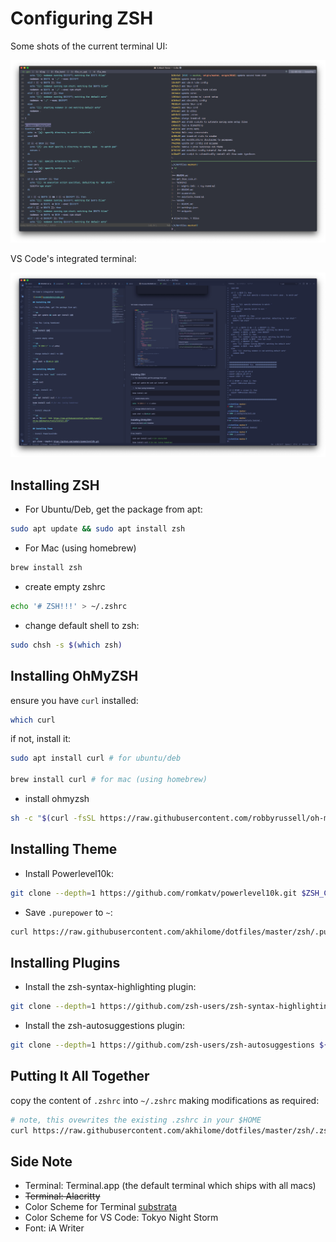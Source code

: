 # Configuring ZSH

Some shots of the current terminal UI:

![terminal](screenshots/terminal.png)

VS Code's integrated terminal:

![vscode](screenshots/code.png)

## Installing ZSH

- For Ubuntu/Deb, get the package from apt:

```sh
sudo apt update && sudo apt install zsh
```

- For Mac (using homebrew)

```sh
brew install zsh
```

- create empty zshrc

```sh
echo '# ZSH!!!' > ~/.zshrc
```

- change default shell to zsh:

```sh
sudo chsh -s $(which zsh)
```

## Installing OhMyZSH

ensure you have `curl` installed:

```sh
which curl
```

if not, install it:

```sh
sudo apt install curl # for ubuntu/deb

brew install curl # for mac (using homebrew)
```

- install ohmyzsh

```sh
sh -c "$(curl -fsSL https://raw.githubusercontent.com/robbyrussell/oh-my-zsh/master/tools/install.sh)"
```

## Installing Theme

- Install Powerlevel10k:

```sh
git clone --depth=1 https://github.com/romkatv/powerlevel10k.git $ZSH_CUSTOM/themes/powerlevel10k
```

- Save `.purepower` to `~`:

```sh
curl https://raw.githubusercontent.com/akhilome/dotfiles/master/zsh/.purepower > ~/.purepower
```

## Installing Plugins

- Install the zsh-syntax-highlighting plugin:

```sh
git clone --depth=1 https://github.com/zsh-users/zsh-syntax-highlighting.git ${ZSH_CUSTOM:-~/.oh-my-zsh/custom}/plugins/zsh-syntax-highlighting
```

- Install the zsh-autosuggestions plugin:

```sh
git clone --depth=1 https://github.com/zsh-users/zsh-autosuggestions ${ZSH_CUSTOM:-~/.oh-my-zsh/custom}/plugins/zsh-autosuggestions
```

## Putting It All Together

copy the content of `.zshrc` into `~/.zshrc` making modifications as required:

```sh
# note, this ovewrites the existing .zshrc in your $HOME
curl https://raw.githubusercontent.com/akhilome/dotfiles/master/zsh/.zshrc > ~/.zshrc
```

## Side Note

- Terminal: Terminal.app (the default terminal which ships with all macs)
- ~~Terminal: Alacritty~~
- Color Scheme for Terminal [substrata](https://github.com/arzg/vim-substrata)
- Color Scheme for VS Code: Tokyo Night Storm
- Font: iA Writer
